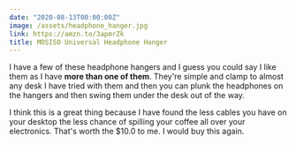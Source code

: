 ```yaml
---
date: "2020-08-13T00:00:00Z"
image: /assets/headphone_hanger.jpg
link: https://amzn.to/3apmrZk
title: MOSISO Universal Headphone Hanger
---
```

I have a few of these headphone hangers and I guess you could say I like them as I have **more than one of them**. They're simple and clamp to almost any desk I have tried with them and then you can plunk the headphones on the hangers and then swing them under the desk out of the way.

I think this is a great thing because I have found the less cables you have on your desktop the less chance of spilling your coffee all over your electronics. That's worth the $10.0 to me. I would buy this again.
